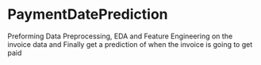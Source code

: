 # PaymentDatePrediction
Preforming Data Preprocessing, EDA and Feature Engineering on the invoice data and Finally get a prediction of when the invoice is going to
get paid
